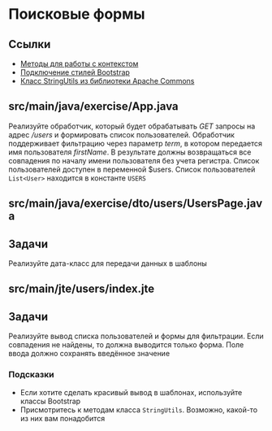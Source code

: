 # Поисковые формы

## Ссылки

* [Методы для работы с контекстом](https://javalin.io/documentation#context)
* [Подключение стилей Bootstrap](https://getbootstrap.com/docs/5.1/getting-started/introduction/#css)
* [Класс StringUtils из библиотеки Apache Commons](https://commons.apache.org/proper/commons-lang/apidocs/org/apache/commons/lang3/StringUtils.html#startsWithIgnoreCase-java.lang.CharSequence-java.lang.CharSequence-)

## src/main/java/exercise/App.java

Реализуйте обработчик, который будет обрабатывать *GET* запросы на адрес  */users* и  формировать список пользователей. Обработчик поддерживает фильтрацию через параметр *term*, в котором передается имя пользователя *firstName*. В результате должны возвращаться все совпадения по началу имени пользователя без учета регистра. Список пользователей доступен в переменной $users. Список пользователей `List<User>` находится в константе `USERS`

## src/main/java/exercise/dto/users/UsersPage.java

## Задачи

Реализуйте дата-класс для передачи данных в шаблоны

## src/main/jte/users/index.jte

## Задачи

Реализуйте вывод списка пользователей и формы для фильтрации. Если совпадения не найдены, то должна выводится только форма. Поле ввода должно сохранять введённое значение

### Подсказки

* Если хотите сделать красивый вывод в шаблонах, используйте классы Bootstrap
* Присмотритесь к методам класса `StringUtils`. Возможно, какой-то из них вам понадобится
